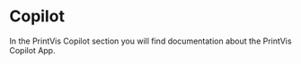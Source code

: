 # Copilot

In the PrintVis Copilot section you will find documentation about the PrintVis Copilot App.